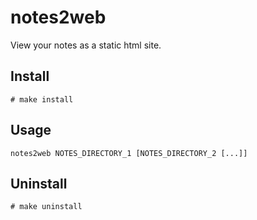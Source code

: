 # notes2web

View your notes as a static html site.

## Install

```
# make install
```

## Usage

```
notes2web NOTES_DIRECTORY_1 [NOTES_DIRECTORY_2 [...]]
```

## Uninstall

```
# make uninstall
```
